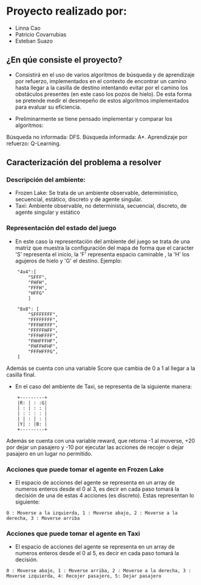 # Proyecto realizado por:

* Linna Cao 
* Patricio Covarrubias 
* Esteban Suazo

## ¿En qúe consiste el proyecto?
* Consistirá en el uso de varios algoritmos de búsqueda y de aprendizaje por refuerzo, 
implementados en el contexto de encontrar un camino hasta llegar a la casilla de destino
intentando evitar por el camino los obstáculos presentes (en este caso los pozos de hielo). De esta forma se pretende medir el desmepeño
de estos algoritmos implementados para evaluar su eficiencia.

* Preliminarmente se tiene pensado implementar y comparar los algoritmos:

Búsqueda no informada: DFS.
Búsqueda informada: A*. 
Aprendizaje por refuerzo: Q-Learning.

## Caracterización del problema a resolver
### Descripción del ambiente:

* Frozen Lake: Se trata de un ambiente observable, determinístico, secuencial, estático, discreto y de agente singular.
* Taxi: Ambiente observable, no determinista, secuencial, discreto, de agente singular y estático

### Representación del estado del juego

* En este caso la representación del ambiente del juego se trata de una matriz que muestra la configuración del mapa de forma que 
el caracter 'S' representa el inicio, la 'F' representa espacio caminable , la 'H' los agujeros de hielo y 'G' el destino. Ejemplo:

```
    "4x4":[
        "SFFF",
        "FHFH",
        "FFFH",
        "HFFG"
        ]

    "8x8": [
        "SFFFFFFF",
        "FFFFFFFF",
        "FFFHFFFF",
        "FFFFFHFF",
        "FFFHFFFF",
        "FHHFFFHF",
        "FHFFHFHF",
        "FFFHFFFG",
    ]
```

Además se cuenta con una variable Score que cambia de 0 a 1 al llegar a la casilla final.

* En el caso del ambiente de Taxi, se representa de la siguiente manera:
```
    +---------+
    |R: | : :G|
    | : | : : |
    | : : : : |
    | | : | : |
    |Y| : |B: |
    +---------+
```
Además se cuenta con una variable reward, que retorna -1 al moverse, +20 por dejar un pasajero y -10 por ejecutar las acciones de recojer o dejar pasajero en un lugar no permitido.


### Acciones que puede tomar el agente en Frozen Lake

* El espacio de acciones del agente se representa en un array de numeros enteros desde el 0 al 3, es decir en cada paso tomará la decisión
de una de estas 4 acciones (es discreto). Estas representan lo siguiente:

```
0 : Moverse a la izquierda, 1 : Moverse abajo, 2 : Moverse a la derecha, 3 : Moverse arriba
```


### Acciones que puede tomar el agente en Taxi

* El espacio de acciones del agente se representa en un array de numeros enteros desde el 0 al 5, es decir en cada paso tomará la decisión.

```
0 : Moverse abajo, 1 : Moverse arriba, 2 : Moverse a la derecha, 3 : Moverse izquierda, 4: Recojer pasajero, 5: Dejar pasajero
